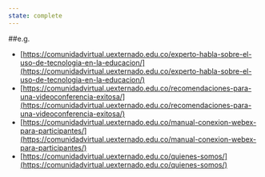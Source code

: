```yaml
---
state: complete
---
```

##e.g.
- [https://comunidadvirtual.uexternado.edu.co/experto-habla-sobre-el-uso-de-tecnologia-en-la-educacion/](https://comunidadvirtual.uexternado.edu.co/experto-habla-sobre-el-uso-de-tecnologia-en-la-educacion/)
- [https://comunidadvirtual.uexternado.edu.co/recomendaciones-para-una-videoconferencia-exitosa/](https://comunidadvirtual.uexternado.edu.co/recomendaciones-para-una-videoconferencia-exitosa/)
- [https://comunidadvirtual.uexternado.edu.co/manual-conexion-webex-para-participantes/](https://comunidadvirtual.uexternado.edu.co/manual-conexion-webex-para-participantes/)
- [https://comunidadvirtual.uexternado.edu.co/quienes-somos/](https://comunidadvirtual.uexternado.edu.co/quienes-somos/)